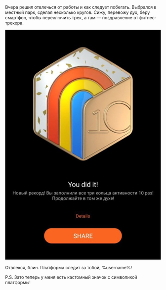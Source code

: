 ﻿Вчера решил отвлечься от работы и как следует побегать. Выбрался в местный парк, сделал несколько кругов. Сижу, перевожу дух, беру смартфон, чтобы переключить трек, а там — поздравление от фитнес-трекера.

![Ой, привет!](hi.jpg)

Отвлекся, блин. Платформа следит за тобой, %username%!

P.S. Зато теперь у меня есть кастомный значок с символикой платформы!